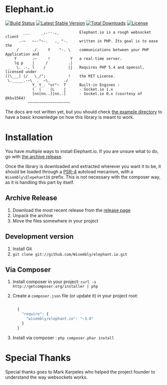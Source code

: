 Elephant.io
===========
[![Build Status](https://travis-ci.org/Wisembly/elephant.io.png?branch=master)](https://travis-ci.org/Wisembly/elephant.io)
[![Latest Stable Version](https://poser.pugx.org/wisembly/elephant.io/v/stable.svg)](https://packagist.org/packages/wisembly/elephant.io)
[![Total Downloads](https://poser.pugx.org/wisembly/elephant.io/downloads.svg)](https://packagist.org/packages/wisembly/elephant.io) 
[![License](https://poser.pugx.org/wisembly/elephant.io/license.svg)](https://packagist.org/packages/wisembly/elephant.io)

```
        ___     _,.--.,_         Elephant.io is a rough websocket client
      .-~   ~--"~-.   ._ "-.     written in PHP. Its goal is to ease the
     /      ./_    Y    "-. \    communications between your PHP Application and
    Y       :~     !         Y   a real-time server.
    lq p    |     /         .|
 _   \. .-, l    /          |j   Requires PHP 5.4 and openssl, licensed under
()\___) |/   \_/";          !    the MIT License.
 \._____.-~\  .  ~\.      ./
            Y_ Y_. "vr"~  T      Built-in Engines :
            (  (    |L    j      - Socket.io 1.x
            [nn[nn..][nn..]      - Socket.io 0.x (courtesy of @kbu1564)
          ~~~~~~~~~~~~~~~~~~~
```

The docs are not written yet, but you should check [the example directory](https://github.com/Wisembly/elephant.io/tree/master/example)
to have a basic knownledge on how this library is meant to work.

Installation
============
You have multiple ways to install Elephant.io. If you are unsure what to do, go with
[the archive release](#archive-release).

Once the library is downloaded and extracted wherever you want it to be, it
should be loaded through a [PSR-4](http://www.php-fig.org/psr/psr-4/) autoload
mecanism, with a `Wisembly\ElepehantIO` prefix. This is not necessary with the
composer way, as it is handling this part by itself.

Archive Release
---------------
1. Download the most recent release from the [release page](https://github.com/Wisembly/elephant.io/releases)
2. Unpack the archive
3. Move the files somewhere in your project

Development version
-------------------
1. Install Git
2. `git clone git://github.com/Wisembly/elephant.io.git`

Via Composer
------------
1. Install composer in your project: `curl -s http://getcomposer.org/installer | php`
2. Create a `composer.json` file (or update it) in your project root:

    ```javascript

      {
        "require": {
          "wisembly/elephant.io": "~3.0"
        }
      }
    ```

3. Install via composer : `php composer.phar install`

Special Thanks
==============
Special thanks goes to Mark Karpeles who helped the project founder to understand the way websockets works.
